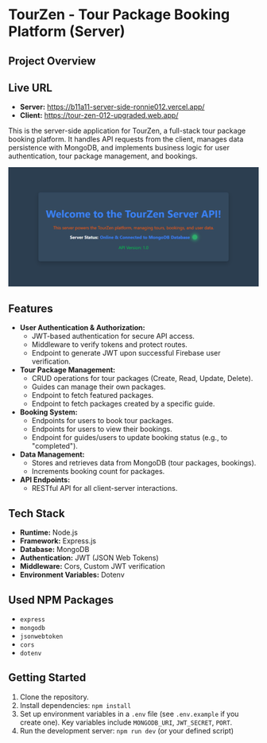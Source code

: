 # TourZen - Tour Package Booking Platform (Server)

## Project Overview

## Live URL

*   **Server:** https://b11a11-server-side-ronnie012.vercel.app/
*   **Client:** https://tour-zen-012-upgraded.web.app/

This is the server-side application for TourZen, a full-stack tour package booking platform. It handles API requests from the client, manages data persistence with MongoDB, and implements business logic for user authentication, tour package management, and bookings.

![TourZen Server API Screenshot](TourZen_Server_API.png)

## Features

*   **User Authentication & Authorization:**
    *   JWT-based authentication for secure API access.
    *   Middleware to verify tokens and protect routes.
    *   Endpoint to generate JWT upon successful Firebase user verification.
*   **Tour Package Management:**
    *   CRUD operations for tour packages (Create, Read, Update, Delete).
    *   Guides can manage their own packages.
    *   Endpoint to fetch featured packages.
    *   Endpoint to fetch packages created by a specific guide.
*   **Booking System:**
    *   Endpoints for users to book tour packages.
    *   Endpoints for users to view their bookings.
    *   Endpoint for guides/users to update booking status (e.g., to "completed").
*   **Data Management:**
    *   Stores and retrieves data from MongoDB (tour packages, bookings).
    *   Increments booking count for packages.
*   **API Endpoints:**
    *   RESTful API for all client-server interactions.

## Tech Stack

*   **Runtime:** Node.js
*   **Framework:** Express.js
*   **Database:** MongoDB
*   **Authentication:** JWT (JSON Web Tokens)
*   **Middleware:** Cors, Custom JWT verification
*   **Environment Variables:** Dotenv

## Used NPM Packages

*   `express`
*   `mongodb`
*   `jsonwebtoken`
*   `cors`
*   `dotenv`

## Getting Started

1.  Clone the repository.
2.  Install dependencies: `npm install`
3.  Set up environment variables in a `.env` file (see `.env.example` if you create one). Key variables include `MONGODB_URI`, `JWT_SECRET`, `PORT`.
4.  Run the development server: `npm run dev` (or your defined script)


